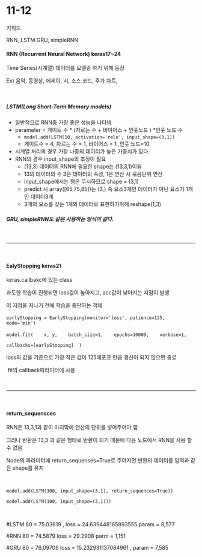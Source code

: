 # 11-12

키워드 

RNN, LSTM GRU, simpleRNN

#### RNN (Recurrent Neural Network) keras17~24

Time Series(시계열) 데이터를 모델링 하기 위해 등장

Ex) 음악, 동영상, 에세이, 시, 소스 코드, 주가 차트, 

<br>

##### LSTM(Long Short-Term Memory models)

- 일반적으로 RNN중 가장 좋은 성능을 나타냄
- parameter = 게이트 수 * (자르는 수 + 바이어스 + 인풋노드 ) *인풋 노드 수 
  - `model.add(LSTM(10, activation='relu', input_shape=(3,1))` 
  - 게이트수 = 4, 자르는 수 = 1, 바이어스 = 1 ,인풋 노드=10
- 시계열 처리의 경우 가장 나중의 데이터가 높은 가중치가 있다.
- RNN의 경우 input_shape의 조정이 필요
  - (13,3) 데이터의 RNN에 필요한 shape는 (13,3,1)이됨
  - 13의 데이터의 수 3은 데이터의 속성, 1은 연산 시 묶음단위 연산
  - input_shape에서는 행은 무시하므로 shape = (3,1)
  - predict 시 array([65,75,85])는 (3,) 즉 요소3개인 데이터가 아닌  요소가 1개인 데이터3개
  - 3개의 요소를 갖는 1개의 데이터로 표현하기위해  reshape(1,3)

##### GRU, simpleRNN도 같은 사용하는 방식이 같다.

<br>

------------

<br>

#### EalyStopping keras21

keras.callbakc에 있는 class

과도한 학습이 진행되면 loss값이 높아지고, acc값이 낮아지는 지점이 발생

이 지점을 지나기 전에 학습을 중단하는 객체



​	`earlyStopping = EarlyStopping(monitor='loss', patience=125, mode='min')`

​	`model.fit(    x, y,    batch_size=1,    epochs=10000,    verbose=1,    `

`callbacks=[earlyStopping]  )`



loss의 값을 기준으로 가장 작은 값이 125에포크 만큼 갱신이 되지 않으면 종료

​	fit의 callback파라미터에 사용



<br>

----------------

<br>



#### return_sequensces

RNN은 13,3,1과 같이 마지막에 연산의 단위를 넣어주어야 함 

그러나 반환은 13,3 과 같은 형태로 반환이 되기 때문에 다음 노드에서 RNN을 사용 할 수 없음

Node의 파라미터에 return_sequenses=True로 주어지면 반환의 데이터를 입력과 같은 shape를 유지

<br>

`model.add(LSTM(300, input_shape=(3,1), return_sequences=True))`

`model.add(LSTM(100, input_shape=(3,1)))`

<br>



\#LSTM 80 = 75.03619 , loss = 24.639448165893555 param = 8,577

\#RNN 80 = 74.5879 loss = 29.2908 parm = 1,151

\#GRU 80 = 76.09706 loss = 15.232931137084961 , param = 7,585



